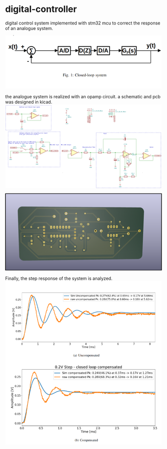 # digital-controller
digital control system implemented with stm32 mcu to correct the response of an analogue system.

![alt text](config.png)

the analogue system is realized with an opamp circuit.
a schematic and pcb was designed in kicad.
![alt text](schematic.png)

![alt text](board.png)

Finally, the step response of the system is analyzed.
![alt text](resp.png)

